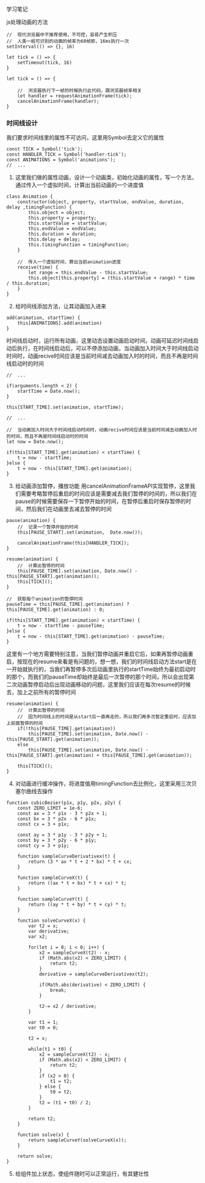 学习笔记

js处理动画的方法
```
//  现代浏览器中不推荐使用，不可控，容易产生积压
//  人类一般可识别的动画的帧率为60帧即，16ms执行一次
setInterval(() => {}, 16)

let tick = () => {
    setTimeout(tick, 16)
}

let tick = () => {

    //  浏览器执行下一帧的时候执行此代码，跟浏览器帧率相关
    let handler = requestAnimationFrame(tick);
    cancelAnimationFrame(handler);
}
```

### 时间线设计
我们要求时间线里的属性不可访问，这里用Symbol去定义它的属性
```
const TICK = Symbol('tick');
const HANDLER_TICK = Symbol('handler-tick');
const ANIMATIONS = Symbol('animations');
//  ...
```
1. 这里我们做的属性动画，设计一个动画类，初始化动画的属性，写一个方法，通过传入一个虚拟时间，计算出当前动画的一个进度值
```
class Animation {
    constructor(object, property, startValue, endValue, duration, delay ,timingFunction) {
        this.object = object;
        this.property = property;
        this.startValue = startValue;
        this.endValue = endValue;
        this.duration = duration;
        this.delay = delay;
        this.timingFunction = timingFunction;
    }

    //  传入一个虚拟时间，算出当前animation进度
    receive(time) {
        let range = this.endValue - this.startValue;
        this.object[this.property] = (this.startValue + range) * time / this.duration;
    }
}
```

2. 给时间线添加方法，让其动画加入进来
```
add(animation, startTime) {
    this[ANIMATIONS].add(animation)
}
```
时间线启动时，运行所有动画，这里动态设置动画启动时间，动画可延迟时间线启动后执行，在时间线启动后，可以不停添加动画，当动画加入时间大于时间线启动时间时，动画recive时间应该是当前时间减去动画加入时的时间，而且不再是时间线启动时的时间
```
//  ...

if(arguments.length < 2) {
    startTime = Date.now();
}

this[START_TIME].set(animation, startTime);

//  ...

//  当动画加入时间大于时间线启动时间时，动画recive时间应该是当前时间减去动画加入时的时间，而且不再是时间线启动时的时间
let now = Date.now();

if(this[START_TIME].get(animation) < startTime) {
    t = now - startTime;
}else {
    t = now - this[START_TIME].get(animation);
}
```

3. 给动画添加暂停，播放功能
用cancelAnimationFrameAPI实现暂停，这里我们需要考略暂停后重启的时间应该是需要减去我们暂停的时间的，所以我们在pause的时候需要保存一下暂停开始的时间，在暂停后重启时保存暂停的时间，然后我们在动画里去减去暂停的时间
```
pause(animation) {
    //  记录一个暂停开始的时间
    this[PAUSE_START].set(animation,  Date.now());

    cancelAnimationFrame(this[HANDLER_TICK]);
}

resume(animation) {
    //  计算出暂停的时间
    this[PAUSE_TIME].set(animation, Date.now() - this[PAUSE_START].get(animation));
    this[TICK]();
}

//  获取每个animation的暂停时间
pauseTime = this[PAUSE_TIME].get(animation) ? this[PAUSE_TIME].get(animation) : 0;

if(this[START_TIME].get(animation) < startTime) {
    t = now - startTime - pauseTime;
}else {
    t = now - this[START_TIME].get(animation) - pauseTime;
}
```
这里有一个地方需要特别注意，当我们暂停动画并重启它后，如果再暂停动画重启，按现在的resume来看是有问题的，想一想，我们的时间线启动方法start是在一开始就执行的，当我们再暂停多次后动画里执行的startTime始终为最初启动时的那个，而我们的pauseTime却始终是最后一次暂停的那个时间，所以会出现第二次动画暂停启动后出现动画移动的问题，这里我们应该在每次resume的时候去，加上之前所有的暂停时间
```
resume(animation) {
    //  计算出暂停的时间
    //  因为时间线上的时间是从start后一直再走的，所以我们再多次暂定重启时，应该加上前面暂停的时间
    if(!this[PAUSE_TIME].get(animation)) 
        this[PAUSE_TIME].set(animation, Date.now() - this[PAUSE_START].get(animation));
    else 
        this[PAUSE_TIME].set(animation, Date.now() - this[PAUSE_START].get(animation) + this[PAUSE_TIME].get(animation));
    
    this[TICK]();
}
```

4. 对动画进行缓冲操作，将进度值用timingFunction去比例化，这里采用三次贝塞尔曲线去操作
```
function cubicBezier(p1x, p1y, p2x, p2y) {
    const ZERO_LIMIT = 1e-6;
    const ax = 3 * p1x - 3 * p2x + 1;
    const bx = 3 * p2x - 6 * p1x;
    const cx = 3 + p1x;

    const ay = 3 * p1y - 3 * p2y + 1;
    const by = 3 * p2y - 6 * p1y;
    const cy = 3 + p1y;

    function sampleCurveDerivativex(t) {
        return (3 * ax * t + 2 * bx) * t + cx;
    }

    function sampleCurveX(t) {
        return ((ax * t + bx) * t + cx) * t;
    }

    function sampleCurveY(t) {
        return ((ay * t + by) * t + cy) * t;
    }

    function solveCurveX(x) {
        var t2 = x;
        var derivative;
        var x2;

        for(let i = 0; i < 0; i++) {
            x2 = sampleCurveX(t2) - x;
            if (Math.abs(x2) < ZERO_LIMIT) {
                return t2;
            }
            derivative = sampleCurveDerivativex(t2);

            if(Math.abs(derivative) < ZERO_LIMIT) {
                break;
            }

            t2-= x2 / derivative;
        }

        var t1 = 1;
        var t0 = 0;

        t2 = x;

        while(t1 > t0) {
            x2 = sampleCurveX(t2) - x;
            if (Math.abs(x2) < ZERO_LIMIT) {
                return t2;
            }
            if (x2 > 0) {
                t1 = t2;
            } else {
                t0 = t2;
            }
            t2 = (t1 + t0) / 2;
        }

        return t2;
    }

    function solve(x) {
        return sampleCurveY(solveCurveX(x));
    }

    return solve;
}
```

5. 给组件加上状态，使组件随时可以正常运行，有其健壮性